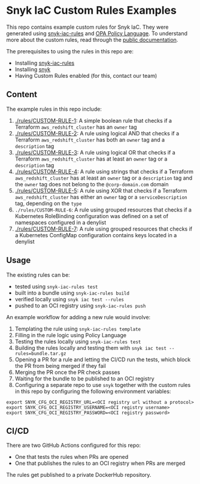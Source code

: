 # Snyk IaC Custom Rules Examples

This repo contains example custom rules for Snyk IaC. They were generated using [snyk-iac-rules](https://github.com/snyk/snyk-iac-rules) and [OPA Policy Language](https://www.openpolicyagent.org/docs/latest/policy-language/). To understand more about the custom rules, read through the [public documentation](https://docs.snyk.io/products/snyk-infrastructure-as-code/custom-rules/getting-started-with-the-sdk/examples).

The prerequisites to using the rules in this repo are:
* Installing [snyk-iac-rules](https://github.com/snyk/snyk-iac-rules)
* Installing [snyk](https://github.com/snyk/snyk)
* Having Custom Rules enabled (for this, contact our team)

## Content

The example rules in this repo include:
1. [./rules/CUSTOM-RULE-1](https://docs.snyk.io/products/snyk-infrastructure-as-code/custom-rules/getting-started-with-the-sdk/examples#example-of-a-simple-boolean-rule): A simple boolean rule that checks if a Terraform `aws_redshift_cluster` has an `owner` tag
2. [./rules/CUSTOM-RULE-2](https://docs.snyk.io/products/snyk-infrastructure-as-code/custom-rules/getting-started-with-the-sdk/examples#example-with-logical-and): A rule using logical AND that checks if a Terraform `aws_redshift_cluster` has both an `owner` tag and a `description` tag
3. [./rules/CUSTOM-RULE-3](https://docs.snyk.io/products/snyk-infrastructure-as-code/custom-rules/getting-started-with-the-sdk/examples#example-with-logical-or): A rule using logical OR that checks if a Terraform `aws_redshift_cluster` has at least an `owner` tag or a `description` tag
4. [./rules/CUSTOM-RULE-4](https://docs.snyk.io/products/snyk-infrastructure-as-code/custom-rules/getting-started-with-the-sdk/examples#example-with-strings): A rule using strings that checks if a Terraform `aws_redshift_cluster` has at least an `owner` tag or a `description` tag and the `owner` tag does not belong to the `@corp-domain.com` domain
5. [./rules/CUSTOM-RULE-5](https://docs.snyk.io/products/snyk-infrastructure-as-code/custom-rules/getting-started-with-the-sdk/examples#example-with-xor): A rule using XOR that checks if a Terraform `aws_redshift_cluster` has either an `owner` tag or a `serviceDescription` tag, depending on the `type`
6. `./rules/CUSTOM-RULE-6`: A rule using grouped resources that checks if a Kubernetes RoleBinding configuration was defined on a set of namespaces configured in a denylist
7. [./rules/CUSTOM-RULE-7](https://docs.snyk.io/products/snyk-infrastructure-as-code/custom-rules/getting-started-with-the-sdk/examples#examples-with-grouped-resources): A rule using grouped resources that checks if a Kubernetes ConfigMap configuration contains keys located in a denylist

## Usage
The existing rules can be:
* tested using `snyk-iac-rules test`
* built into a bundle using `snyk-iac-rules build`
* verified locally using `snyk iac test --rules`
* pushed to an OCI registry using `snyk-iac-rules push`

An example workflow for adding a new rule would involve:
1. Templating the rule using `snyk-iac-rules template`
2. Filling in the rule logic using Policy Language
3. Testing the rules locally using `snyk-iac-rules test`
4. Building the rules locally and testing them with `snyk iac test --rules=bundle.tar.gz`
5. Opening a PR for a rule and letting the CI/CD run the tests, which block the PR from being merged if they fail
6. Merging the PR once the PR check passes
7. Waiting for the bundle to be published to an OCI registry
8. Configuring a separate repo to use `snyk` together with the custom rules in this repo by configuring the following environment variables:
```
export SNYK_CFG_OCI_REGISTRY_URL=<OCI registry url without a protocol>
export SNYK_CFG_OCI_REGISTRY_USERNAME=<OCI registry username>
export SNYK_CFG_OCI_REGISTRY_PASSWORD=<OCI registry password>
```

## CI/CD

There are two GitHub Actions configured for this repo:
* One that tests the rules when PRs are opened
* One that publishes the rules to an OCI registry when PRs are merged

The rules get published to a private DockerHub repository.

